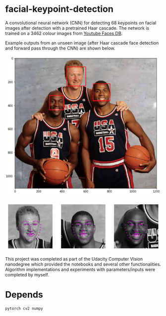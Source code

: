 # facial-keypoint-detection

A convolutional neural network (CNN) for detecting 68 keypoints on facial images after detection with a pretrained Haar cascade. The network is trained on a 3462 colour images from [Youtube Faces DB](https://www.cs.tau.ac.il/~wolf/ytfaces/). 

Example outputs from an unseen image (after Haar cascade face detection and forward pass through the CNN) are shown below.

![alt text](https://github.com/callumcanavan/facial-keypoint-detection/blob/master/images/cascade.png?raw=true)

![alt text](https://github.com/callumcanavan/facial-keypoint-detection/blob/master/images/keypoints.png?raw=true)

This project was completed as part of the Udacity Computer Vision nanodegree which provided the notebooks and several other functionalities. Algorithm implementations and experiments with parameters/inputs were completed by myself.

# Depends
```
pytorch cv2 numpy
```
